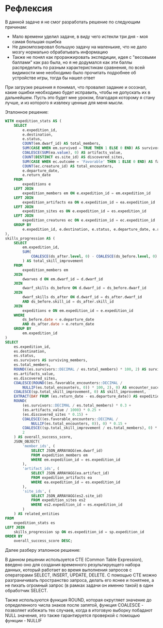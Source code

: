 # Рефлексия

В данной задаче я не смог разработать решение по следующим причинам:
- Мало времени уделил задаче, в виду чего истекли три дня - моя самая большая ошибка
- Не декомпозировал большую задачу на маленькие, что не дало мозгу нормально обрабатывать информацию
- Также не понял как проранжировать экспедиции, идея с "весовыми баллами" как раз была, но я не додумался как эти баллы распределить по разным характеристикам сравнения, по всей видимости мне необходимо было прочитать подробнее об устройстве игры, тогда бы нашел ответ

При загрузке решения я понимал, что провалил задание и осознал, какие ошибки необходимо будет исправить, чтобы не допускать их в дальнейшем. Пусть это будет мне уроком, благодаря которому я стану лучше, и из которого я извлеку ценные для меня мысли.

Эталонное решение:

```sql
WITH expedition_stats AS (
    SELECT 
        e.expedition_id,
        e.destination,
        e.status,
        COUNT(em.dwarf_id) AS total_members,
        SUM(CASE WHEN em.survived = TRUE THEN 1 ELSE 0 END) AS survivors,
        COALESCE(SUM(ea.value), 0) AS artifacts_value,
        COUNT(DISTINCT es.site_id) AS discovered_sites,
        SUM(CASE WHEN ec.outcome = 'Favorable' THEN 1 ELSE 0 END) AS favorable_encounters,
        COUNT(ec.creature_id) AS total_encounters,
        e.departure_date,
        e.return_date
    FROM 
        expeditions e
    LEFT JOIN 
        expedition_members em ON e.expedition_id = em.expedition_id
    LEFT JOIN 
        expedition_artifacts ea ON e.expedition_id = ea.expedition_id
    LEFT JOIN 
        expedition_sites es ON e.expedition_id = es.expedition_id
    LEFT JOIN 
        expedition_creatures ec ON e.expedition_id = ec.expedition_id
    GROUP BY 
        e.expedition_id, e.destination, e.status, e.departure_date, e.return_date
),
skills_progression AS (
    SELECT 
        em.expedition_id,
        SUM(
            COALESCE(ds_after.level, 0) - COALESCE(ds_before.level, 0)
        ) AS total_skill_improvement
    FROM 
        expedition_members em
    JOIN 
        dwarves d ON em.dwarf_id = d.dwarf_id
    JOIN 
        dwarf_skills ds_before ON d.dwarf_id = ds_before.dwarf_id
    JOIN 
        dwarf_skills ds_after ON d.dwarf_id = ds_after.dwarf_id
        AND ds_before.skill_id = ds_after.skill_id
    JOIN 
        expeditions e ON em.expedition_id = e.expedition_id
    WHERE 
        ds_before.date < e.departure_date
        AND ds_after.date > e.return_date
    GROUP BY 
        em.expedition_id
)
SELECT 
    es.expedition_id,
    es.destination,
    es.status,
    es.survivors AS surviving_members,
    es.total_members,
    ROUND((es.survivors::DECIMAL / es.total_members) * 100, 2) AS survival_rate,
    es.artifacts_value,
    es.discovered_sites,
    COALESCE(ROUND((es.favorable_encounters::DECIMAL / 
        NULLIF(es.total_encounters, 0)) * 100, 2), 0) AS encounter_success_rate,
    COALESCE(sp.total_skill_improvement, 0) AS skill_improvement,
    EXTRACT(DAY FROM (es.return_date - es.departure_date)) AS expedition_duration,
    ROUND(
        (es.survivors::DECIMAL / es.total_members) * 0.3 +
        (es.artifacts_value / 1000) * 0.25 +
        (es.discovered_sites * 0.15) +
        COALESCE((es.favorable_encounters::DECIMAL / 
            NULLIF(es.total_encounters, 0)), 0) * 0.15 +
        COALESCE((sp.total_skill_improvement / es.total_members), 0) * 0.15,
        2
    ) AS overall_success_score,
    JSON_OBJECT(
        'member_ids', (
            SELECT JSON_ARRAYAGG(em.dwarf_id)
            FROM expedition_members em 
            WHERE em.expedition_id = es.expedition_id
        ),
        'artifact_ids', (
            SELECT JSON_ARRAYAGG(ea.artifact_id)
            FROM expedition_artifacts ea
            WHERE ea.expedition_id = es.expedition_id
        ),
        'site_ids', (
            SELECT JSON_ARRAYAGG(es2.site_id)
            FROM expedition_sites es2
            WHERE es2.expedition_id = es.expedition_id
        )
    ) AS related_entities
FROM 
    expedition_stats es
LEFT JOIN 
    skills_progression sp ON es.expedition_id = sp.expedition_id
ORDER BY 
    overall_success_score DESC;
```

Далее разберу эталонное решение:

В данном решении используется CTE (Common Table Expression), введено оно для создания временного результируещего набора данных, который работает во время выполнения запросов с операторами SELECT, INSERT, UPDATE, DELETE. С помощью CTE можно разграничивать пространство запроса, делать его яснее и понятнее, а не пихать огромный запрос (в рамках задачи он именно такой) в один обработчик SELECT. 

Также используются функция ROUND, которая округляет значение до определенного числа знаков после запятой, функция COALESCE - позволяет избежать тех случаев, когда в итоговую выборку побадают NULL значения, это также гарантируется проверкой с помощью функции - NULLIF